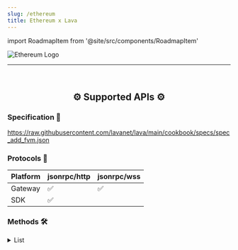 ```yaml
---
slug: /ethereum
title: Ethereum x Lava
---
```


import RoadmapItem from '@site/src/components/RoadmapItem'

![Ethereum Logo](/img/chains/Ethereum_logo.svg)

[<RoadmapItem icon="⛏️" title="Get RPC" description="Get access to Lava's Web3 APIs and start building on the network with ease"/>](/ethereum-dev)

[<RoadmapItem icon="🚀" title="Run an RPC Node" description="Become a part of Lava's network by running your own RPC node and accessing Web3 APIs seamlessly"/>](/ethereum-node)

<hr />
<br />

<center>

## ⚙️ Supported APIs ⚙️

</center>

### Specification 📑

https://raw.githubusercontent.com/lavanet/lava/main/cookbook/specs/spec_add_fvm.json


### Protocols 🔗

| Platform  |  jsonrpc/http | jsonrpc/wss 
| --------- | -------- | ------------- |
| Gateway   | ✅       |   ✅         
| SDK       | ✅       | 


### Methods 🛠️
<details>
<summary> List </summary>

- Ethereum.ChainGetBlock
- Ethereum.ChainGetBlockMessages
- Ethereum.ChainGetGenesis
- Ethereum.ChainGetMessage
- Ethereum.ChainGetNode
- Ethereum.ChainGetParentMessages
- Ethereum.ChainGetParentReceipts
- Ethereum.ChainGetPath
- Ethereum.ChainGetTipSet
- Ethereum.ChainGetTipSetAfterHeight
- Ethereum.ChainGetTipSetByHeight
- Ethereum.ChainHasObj
- Ethereum.ChainHead
- Ethereum.ChainNotify
- Ethereum.ChainReadObj
- Ethereum.ClientQueryAsk
- Ethereum.GasEstimateFeeCap
- Ethereum.GasEstimateGasLimit
- Ethereum.GasEstimateGasPremium
- Ethereum.MpoolGetNonce
- Ethereum.MpoolPending
- Ethereum.MpoolPush
- Ethereum.StateAccountKey
- Ethereum.StateAllMinerFaults
- Ethereum.StateCall
- Ethereum.StateChangedActors
- Ethereum.StateCompute
- Ethereum.StateDealProviderCollateralBounds
- Ethereum.StateDecodeParams
- Ethereum.StateGetActor
- Ethereum.StateGetReceipt
- Ethereum.StateListActors
- Ethereum.StateListMessages
- Ethereum.StateListMiners
- Ethereum.StateLookupID
- Ethereum.StateMarketBalance
- Ethereum.StateMarketDeals
- Ethereum.StateMarketParticipants
- Ethereum.StateMarketStorageDeal
- Ethereum.StateMinerActiveSectors
- Ethereum.StateMinerAvailableBalance
- Ethereum.StateMinerDeadlines
- Ethereum.StateMinerFaults
- Ethereum.StateMinerInfo
- Ethereum.StateMinerInitialPledgeCollateral
- Ethereum.StateMinerPartitions
- Ethereum.StateMinerPower
- Ethereum.StateMinerPreCommitDepositForPower
- Ethereum.StateMinerProvingDeadline
- Ethereum.StateMinerRecoveries
- Ethereum.StateMinerSectorAllocated
- Ethereum.StateMinerSectorCount
- Ethereum.StateMinerSectors
- Ethereum.StateNetworkName
- Ethereum.StateNetworkVersion
- Ethereum.StateReadState
- Ethereum.StateReplay
- Ethereum.StateSearchMsg
- Ethereum.StateSearchMsgLimited
- Ethereum.StateSectorExpiration
- Ethereum.StateSectorGetInfo
- Ethereum.StateSectorPartition
- Ethereum.StateSectorPreCommitInfo
- Ethereum.StateVMCirculatingSupplyInternal
- Ethereum.StateVerifiedClientStatus
- Ethereum.StateVerifiedRegistryRootKey
- Ethereum.StateVerifierStatus
- Ethereum.SyncState
- Ethereum.WalletBalance
- Ethereum.WalletValidateAddress
- Ethereum.WalletVerify
- Ethereum.EthAccounts
- Ethereum.EthBlockNumber
- Ethereum.EthCall
- Ethereum.EthChainId
- Ethereum.EthEstimateGas
- Ethereum.EthFeeHistory
- Ethereum.EthGasPrice
- Ethereum.EthGetBalance
- Ethereum.EthGetBlockByHash
- Ethereum.EthGetBlockByNumber
- Ethereum.EthGetBlockTransactionCountByHash
- Ethereum.EthGetBlockTransactionCountByNumber
- Ethereum.EthGetCode
- Ethereum.EthGetFilterChanges
- Ethereum.EthGetFilterLogs
- Ethereum.EthGetLogs
- Ethereum.EthGetMessageCidByTransactionHash
- Ethereum.EthGetStorageAt
- Ethereum.EthGetTransactionByHash
- Ethereum.EthGetTransactionCount
- Ethereum.EthGetTransactionHashByCid
- Ethereum.EthGetTransactionReceipt
- Ethereum.EthMaxPriorityFeePerGas

</details>
